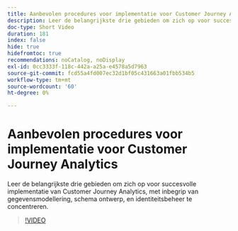 ```yaml
---
title: Aanbevolen procedures voor implementatie voor Customer Journey Analytics
description: Leer de belangrijkste drie gebieden om zich op voor succesvolle implementatie van Customer Journey Analytics, met inbegrip van gegevensmodellering, schema ontwerp, en identiteitsbeheer te concentreren.
doc-type: Short Video
duration: 181
index: false
hide: true
hidefromtoc: true
recommendations: noCatalog, noDisplay
exl-id: 0cc3333f-118c-442a-a25a-e4578a5d7963
source-git-commit: fcd55a4fd007ec32d1bf05c431663a01fbb534b5
workflow-type: tm+mt
source-wordcount: '60'
ht-degree: 0%

---
```


# Aanbevolen procedures voor implementatie voor Customer Journey Analytics

Leer de belangrijkste drie gebieden om zich op voor succesvolle implementatie van Customer Journey Analytics, met inbegrip van gegevensmodellering, schema ontwerp, en identiteitsbeheer te concentreren.

<!-- 62_S655_3442541_180_implementation-best-practices-for-customer-journey-analytics -->
>[!VIDEO](https://video.tv.adobe.com/v/3458337/?learn=on&enablevpops=true)
